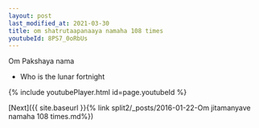 ```yaml
---
layout: post
last_modified_at: 2021-03-30
title: om shatrutaapanaaya namaha 108 times
youtubeId: 8PS7_0oRbUs
---
```

 
 
Om Pakshaya nama 
 
 -  Who is the lunar fortnight 
 
  
 
  
 
 
 
 
 
 


{% include youtubePlayer.html id=page.youtubeId %}
 
[Next]({{ site.baseurl }}{% link  split2/_posts/2016-01-22-Om jitamanyave namaha 108 times.md%})
 

